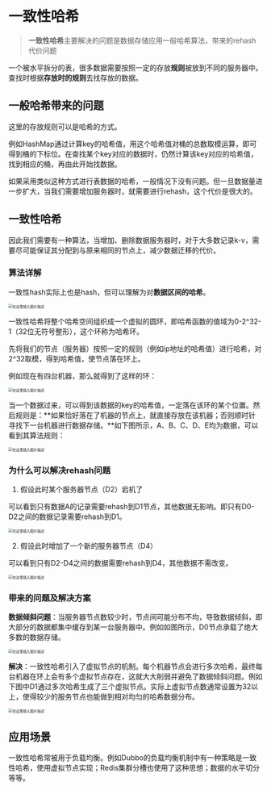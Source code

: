 # 一致性哈希

> **一致性哈希**主要解决的问题是数据存储应用一般哈希算法，带来的rehash代价问题

一个被水平拆分的表，很多数据需要按照一定的存放**规则**被放到不同的服务器中。查找时根据**存放时的规则**去找存放的数据。

## 一般哈希带来的问题

这里的存放规则可以是哈希的方式。

例如HashMap通过计算key的哈希值，用这个哈希值对桶的总数取模运算，即可得到桶的下标位。在查找某个key对应的数据时，仍然计算该key对应的哈希值，找到相应的桶，再由此开始找数据。

如果采用类似这种方式进行表数据的哈希，一般情况下没有问题。但一旦数据量进一步扩大，当我们需要增加服务器时，就需要进行rehash，这个代价是很大的。

## 一致性哈希

因此我们需要有一种算法，当增加、删除数据服务器时，对于大多数记录k-v，需要尽可能保证其分配到与原来相同的节点上，减少数据迁移的代价。

### 算法详解

一致性hash实际上也是hash，但可以理解为对**数据区间的哈希**。

<img src="/Users/liuwenshuo/Documents/Notes/Daily_study/watermark,type_ZmFuZ3poZW5naGVpdGk,shadow_10,text_aHR0cHM6Ly9ibG9nLmNzZG4ubmV0L3FxXzMzOTQ1MjQ2,size_16,color_FFFFFF,t_70.png" alt="在这里插入图片描述" style="zoom: 50%;" />

一致性哈希将整个哈希空间组织成一个虚拟的圆环，即哈希函数的值域为0-2^32-1（32位无符号整形），这个环称为哈希环。

先将我们的节点（服务器）按照一定的规则（例如ip地址的哈希值）进行哈希，对2^32取模，得到哈希值，使节点落在环上。

例如现在有四台机器，那么就得到了这样的环：

<img src="https://img-blog.csdnimg.cn/20200326111558674.png?x-oss-process=image/watermark,type_ZmFuZ3poZW5naGVpdGk,shadow_10,text_aHR0cHM6Ly9ibG9nLmNzZG4ubmV0L3FxXzMzOTQ1MjQ2,size_16,color_FFFFFF,t_70" alt="在这里插入图片描述" style="zoom:50%;" />

当一个数据过来，可以得到该数据的key的哈希值，一定落在该环的某个位置。然后规则是：**如果恰好落在了机器的节点上，就直接存放在该机器；否则顺时针寻找下一台机器进行数据存储。**如下图所示，A、B、C、D、E均为数据，可以看到其算法规则：

<img src="/Users/liuwenshuo/Documents/Notes/Daily_study/watermark,type_ZmFuZ3poZW5naGVpdGk,shadow_10,text_aHR0cHM6Ly9ibG9nLmNzZG4ubmV0L3FxXzMzOTQ1MjQ2,size_16,color_FFFFFF,t_70-20220511154442886.png" alt="在这里插入图片描述" style="zoom:50%;" />

### 为什么可以解决rehash问题

1. 假设此时某个服务器节点（D2）宕机了

可以看到只有数据A的记录需要rehash到D1节点，其他数据无影响。即只有D0-D2之间的数据记录需要rehash到D1。

<img src="https://img-blog.csdnimg.cn/2020032611163587.png?x-oss-process=image/watermark,type_ZmFuZ3poZW5naGVpdGk,shadow_10,text_aHR0cHM6Ly9ibG9nLmNzZG4ubmV0L3FxXzMzOTQ1MjQ2,size_16,color_FFFFFF,t_70" alt="在这里插入图片描述" style="zoom:50%;" />

2. 假设此时增加了一个新的服务器节点（D4）

可以看到只有D2-D4之间的数据需要rehash到D4，其他数据不需改变。

<img src="/Users/liuwenshuo/Documents/Notes/Daily_study/watermark,type_ZmFuZ3poZW5naGVpdGk,shadow_10,text_aHR0cHM6Ly9ibG9nLmNzZG4ubmV0L3FxXzMzOTQ1MjQ2,size_16,color_FFFFFF,t_70-20220511154913455.png" alt="在这里插入图片描述" style="zoom:50%;" />

### 带来的问题及解决方案

**数据倾斜问题**：当服务器节点数较少时，节点间可能分布不均，导致数据倾斜，即大部分的数据都集中缓存到某一台服务器中。例如如图所示，D0节点承载了绝大多数的数据存储。

<img src="/Users/liuwenshuo/Documents/Notes/Daily_study/数据倾斜.png" alt="在这里插入图片描述" style="zoom:50%;" />

**解决**：一致性哈希引入了虚拟节点的机制。每个机器节点会进行多次哈希，最终每台机器在环上会有多个虚拟节点存在，这就大大削弱并避免了数据倾斜问题。例如下图中D1通过多次哈希生成了三个虚拟节点。实际上虚拟节点数通常设置为32以上，使得较少的服务节点也能做到相对均匀的哈希数据分布。

<img src="/Users/liuwenshuo/Documents/Notes/Daily_study/watermark,type_ZmFuZ3poZW5naGVpdGk,shadow_10,text_aHR0cHM6Ly9ibG9nLmNzZG4ubmV0L3FxXzMzOTQ1MjQ2,size_16,color_FFFFFF,t_70-20220511155657732.png" alt="在这里插入图片描述" style="zoom:50%;" />

## 应用场景

一致性哈希常被用于负载均衡。例如Dubbo的负载均衡机制中有一种策略是一致性哈希，使用虚拟节点实现；Redis集群分槽也使用了这种思想；数据的水平切分等等。
